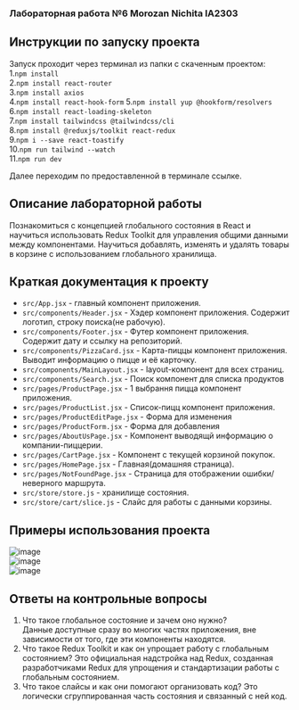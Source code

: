 
### Лабораторная работа №6 Morozan Nichita IA2303
## Инструкции по запуску проекта

Запуск проходит через терминал из папки c скаченным проектом:  
1.`npm install`  
2.`npm install react-router`  
3.`npm install axios`  
4.`npm install react-hook-form`
5.`npm install yup @hookform/resolvers`
6.`npm install react-loading-skeleton`  
7.`npm install tailwindcss @tailwindcss/cli`  
8.`npm install @reduxjs/toolkit react-redux`  
9.`npm i --save react-toastify`  
10.`npm run tailwind --watch`  
11.`npm run dev`  

Далее переходим по предоставленной в терминале ссылке.

## Описание лабораторной работы
 Познакомиться с концепцией глобального состояния в React и научиться использовать Redux Toolkit для управления общими данными между компонентами. Научиться добавлять, изменять и удалять товары в корзине с использованием глобального хранилища.
## Краткая документация к проекту

- `src/App.jsx` -  главный компонент приложения.
- `src/сomponents/Header.jsx` -  Хэдер компонент приложения. Содержит логотип, строку поиска(не рабочую).  
- `src/сomponents/Footer.jsx` -  Футер компонент приложения. Содержит дату и ссылку на репозиторий.  
- `src/сomponents/PizzaCard.jsx` - Карта-пиццы компонент приложения. Выводит информацию о пицце и её карточку.  
- `src/сomponents/MainLayout.jsx` -  layout-компонент для всех страниц.  
- `src/components/Search.jsx` - Поиск компонент для списка продуктов  
- `src/pages/ProductPage.jsx` - 1 выбрання пицца компонент приложения.
- `src/pages/ProductList.jsx` - Список-пицц компонент приложения.
- `src/pages/ProductEditPage.jsx` - Форма для изменения
- `src/pages/ProductForm.jsx` - Форма для добавления  
- `src/pages/AboutUsPage.jsx` - Компонент выводящй информацию о компании-пиццерии.  
- `src/pages/CartPage.jsx` - Компонент с текущей корзиной покупок.   
- `src/pages/HomePage.jsx` - Главная(домашняя страница).  
- `src/pages/NotFoundPage.jsx` - Страница для отображении ошибки/неверного маршрута.  
- `src/store/store.js` - хранилище состояния.
- `src/store/cart/slice.js` - Слайс для работы с данными корзины.
## Примеры использования проекта  

![image](https://github.com/user-attachments/assets/ac71bb20-3e17-4896-a0f0-dd541b96150f)  
![image](https://github.com/user-attachments/assets/bb33dcd3-33b9-4d83-9ccd-12b5a8fed7b0)  
![image](https://github.com/user-attachments/assets/d13d0629-26ce-439a-896e-b8b848630428)  

## Ответы на контрольные вопросы
  
1. Что такое глобальное состояние и зачем оно нужно?  
  Данные доступные сразу во многих частях приложения, вне зависимости от того, где эти компоненты находятся.  
2. Что такое Redux Toolkit и как он упрощает работу с глобальным состоянием?
  Это официальная надстройка над Redux, созданная разработчиками Redux для упрощения и стандартизации работы с глобальным состоянием.
3. Что такое слайсы и как они помогают организовать код?
  Это логически сгруппированная часть состояния и связанный с ней код.





